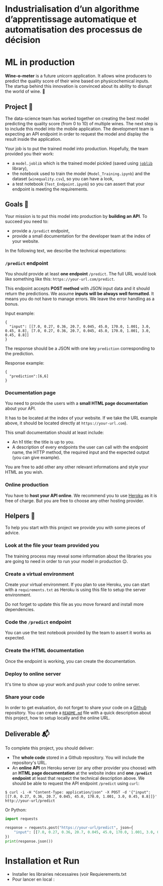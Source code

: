 # Industrialisation d’un algorithme d’apprentissage automatique et automatisation des processus de décision

# ML in production

**Wine-o-meter** is a future unicorn application. It allows wine producers to predict the quality score of their wine based on physicochemical inputs. The startup behind this innovation is convinced about its ability to disrupt the world of wine. 🍷

## Project 🚧

The data-science team has worked together on creating the best model predicting the quality score (from 0 to 10) of multiple wines. The next step is to include this model into the mobile application. The development team is expecting an API endpoint in order to request the model and display the result inside the application.

Your job is to put the trained model into production. Hopefully, the team provided you their work:

- a `model.joblib` which is the trained model pickled (saved using [`joblib`](https://scikit-learn.org/stable/modules/model_persistence.html#python-specific-serialization) library),
- the notebook used to train the model (`Model_Training.ipynb`) and the dataset (`winequality.csv`), so you can have a look,
- a test notebook (`Test_Endpoint.ipynb`) so you can assert that your endpoint is meeting the requirements.

## Goals 🎯

Your mission is to put this model into production by **building an API**. To succeed you need to:

- provide a `/predict` endpoint,
- provide a small documentation for the developer team at the index of your website.

In the following text, we describe the technical expectations:

###  `/predict` endpoint

You should provide at least **one endpoint** `/predict`. The full URL would look like something like this: `https://your-url.com/predict`.

This endpoint accepts **POST method** with JSON input data and it should return the predictions. We assume **inputs will be always well formatted**. It means you do not have to manage errors. We leave the error handling as a bonus.

Input example:

```
{
  "input": [[7.0, 0.27, 0.36, 20.7, 0.045, 45.0, 170.0, 1.001, 3.0, 0.45, 8.8], [7.0, 0.27, 0.36, 20.7, 0.045, 45.0, 170.0, 1.001, 3.0, 0.45, 8.8]]
}
```

The response should be a JSON with one key `prediction` corresponding to the prediction.

Response example:

```
{
  "prediction":[6,6]
}
```

### Documentation page

You need to provide the users with a **small HTML page documentation** about your API.

It has to be located at the index of your website. If we take the URL example above, it should be located directly at `https://your-url.com`).

This small documentation should at least include:
- An h1 title: the title is up to you.
- A description of every endpoints the user can call with the endpoint name, the HTTP method, the required input and the expected output (you can give example).

You are free to add other any other relevant informations and style your HTML as you wish.

### Online production

You have to **host your API online**. We recommend you to use [Heroku](https://www.heroku.com/) as it is free of charge. But you are free to choose any other hosting provider.

## Helpers 🦮

To help you start with this project we provide you with some pieces of advice.

### Look at the file your team provided you

The training process may reveal some information about the libraries you are going to need in order to run your model in production 😉.

### Create a virtual environment

Create your virtual environment. If you plan to use Heroku, you can start with a `requirements.txt` as Heroku is using this file to setup the server environment.

Do not forget to update this file as you move forward and install more dependencies.

### Code the `/predict` endpoint

You can use the test notebook provided by the team to assert it works as expected.

### Create the HTML documentation

Once the endpoint is working, you can create the documentation.

### Deploy to online server

It's time to show up your work and push your code to online server.

### Share your code

In order to get evaluation, do not forget to share your code on a [Github](https://github.com/) repository. You can create a [`README.md`](https://guides.github.com/features/mastering-markdown/) file with a quick description about this project, how to setup locally and the online URL.

## Deliverable 📬

To complete this project, you should deliver:

- The **whole code** stored in a Github repository. You will include the repository's URL.
- An **online API** on Heroku server (or any other provider you choose) with an **HTML page documentation** at the website index and **one `/predict` endpoint** at least that respect the technical description above. We should be able to request the API endpoint `/predict` using `curl`:

```shell
$ curl -i -H "Content-Type: application/json" -X POST -d '{"input": [[7.0, 0.27, 0.36, 20.7, 0.045, 45.0, 170.0, 1.001, 3.0, 0.45, 8.8]]}' http://your-url/predict
```

Or Python:

```python
import requests

response = requests.post("https://your-url/predict", json={
    "input": [[7.0, 0.27, 0.36, 20.7, 0.045, 45.0, 170.0, 1.001, 3.0, 0.45, 8.8]]
})
print(response.json())
```
# Installation et Run
- Installer les librairies nécessaires (voir Requierements.txt
- Pour lancer en local : 
